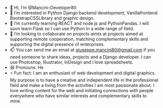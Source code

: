 - 👋 Hi, I’m @Mancini-Developer80
- 👀 I’m interested in Python Django backend development, Vanillafrontend BootstrapCSSLibrary and graphic design.
- 🌱 I’m currently learning REACT and node.js and PythonPandas. I will soon learn Flask so I can use Python in a wide range of field. 
- 💞️ I’m looking to collaborate on projects aimts at projects aimed at supporting remote cooperation, matching complementary skills and supporting the digital presence of enterprises.
- 📫 You can send me an email at giuseppe.mancini80@gmail.com if you need someone to share ideas, projects and a Django developer. I can use Photoshop, Illustrator, InDesign and I love spreadsheets.
- 😄 Pronouns: He
- ⚡ Fun fact: I am an enthusiast of web development and digital graphics. My purpose is to have a creative and independent life in the professional field and make a living from the activities I am most passionate about. I love writing content for the web and initiating connections with people everywhere who have similar interests and complementary skills to mine.

<!---
Mancini-Developer80/Mancini-Developer80 is a ✨ special ✨ repository because its `README.md` (this file) appears on your GitHub profile.
You can click the Preview link to take a look at your changes.
--->
